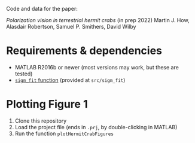 Code and data for the paper:

*Polarization vision in terrestrial hermit crabs* (in prep 2022)
Martin J. How, Alasdair Robertson, Samuel P. Smithers, David Wilby

# Requirements & dependencies
* MATLAB R2016b or newer (most versions may work, but these are tested)
* [`sigm_fit` function](https://uk.mathworks.com/matlabcentral/fileexchange/42641-sigm_fit) (provided at `src/sigm_fit`)

# Plotting Figure 1

1. Clone this repository
2. Load the project file (ends in `.prj`, by double-clicking in MATLAB)
3. Run the function `plotHermitCrabFigures`